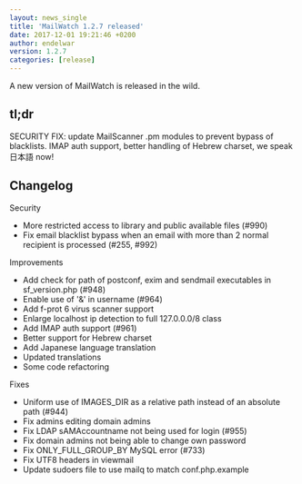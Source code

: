 ```yaml
---
layout: news_single
title: 'MailWatch 1.2.7 released'
date: 2017-12-01 19:21:46 +0200
author: endelwar
version: 1.2.7
categories: [release]
---
```


A new version of MailWatch is released in the wild.

## tl;dr
SECURITY FIX: update MailScanner .pm modules to prevent bypass of blacklists.
IMAP auth support, better handling of Hebrew charset, we speak 日本語 now!

## Changelog

Security
- More restricted access to library and public available files (#990)
- Fix email blacklist bypass when an email with more than 2 normal recipient is processed (#255, #992)

Improvements
- Add check for path of postconf, exim and sendmail executables in sf_version.php (#948)
- Enable use of '&' in username (#964)
- Add f-prot 6 virus scanner support
- Enlarge localhost ip detection to full 127.0.0.0/8 class
- Add IMAP auth support (#961)
- Better support for Hebrew charset
- Add Japanese language translation
- Updated translations
- Some code refactoring

Fixes
- Uniform use of IMAGES_DIR as a relative path instead of an absolute path (#944)
- Fix admins editing domain admins
- Fix LDAP sAMAccountname not being used for login (#955)
- Fix domain admins not being able to change own password
- Fix ONLY_FULL_GROUP_BY MySQL error (#733)
- Fix UTF8 headers in viewmail
- Update sudoers file to use mailq to match conf.php.example
